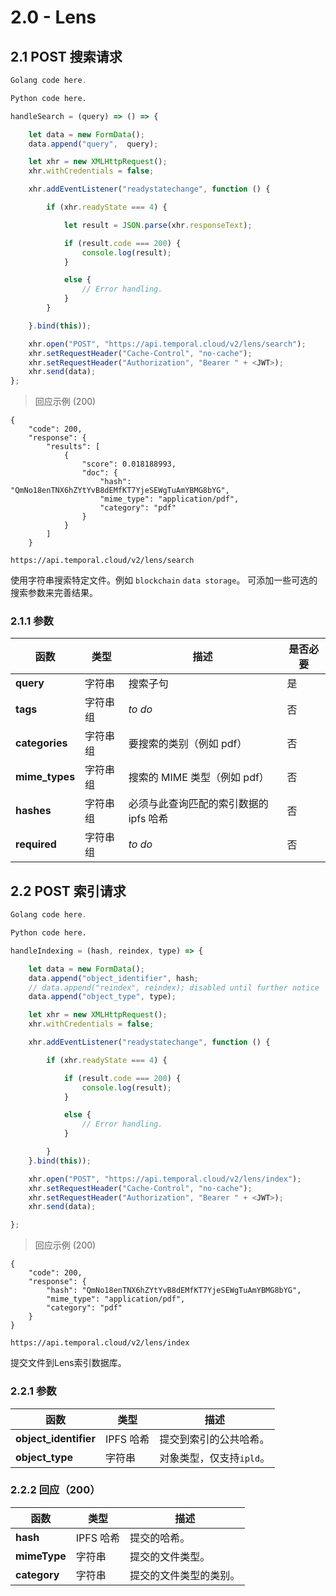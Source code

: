 # 2.0 - Lens

## 2.1 POST 搜索请求

```go
Golang code here.
```

```python
Python code here.
```

```javascript
handleSearch = (query) => () => {

    let data = new FormData();
    data.append("query",  query);

    let xhr = new XMLHttpRequest();
    xhr.withCredentials = false;

    xhr.addEventListener("readystatechange", function () {

        if (xhr.readyState === 4) {

            let result = JSON.parse(xhr.responseText);

            if (result.code === 200) {
                console.log(result);
            }

            else {
                // Error handling.
            }
        }

    }.bind(this));

    xhr.open("POST", "https://api.temporal.cloud/v2/lens/search");
    xhr.setRequestHeader("Cache-Control", "no-cache");
    xhr.setRequestHeader("Authorization", "Bearer " + <JWT>);
    xhr.send(data);
};
```

> 回应示例 (200)

```
{
    "code": 200,
    "response": {
        "results": [
            {
                "score": 0.018188993,
                "doc": {
                    "hash": "QmNo18enTNX6hZYtYvB8dEMfKT7YjeSEWgTuAmYBMG8bYG",
                    "mime_type": "application/pdf",
                    "category": "pdf"
                }
            }
        ]
    }
```

`https://api.temporal.cloud/v2/lens/search`

使用字符串搜索特定文件。例如 `blockchain` `data storage`。
可添加一些可选的搜索参数来完善结果。

### 2.1.1 参数

| 函数 | 类型 | 描述 | 是否必要
|-----------|------|----------|------------------------
| <b>query</b>| 字符串 | 搜索子句 | 是
| <b>tags</b> | 字符串组 | *to do* | 否
| <b>categories</b> | 字符串组 | 要搜索的类别（例如 pdf）| 否
| <b>mime_types</b> | 字符串组 | 搜索的 MIME 类型（例如 pdf）| 否
| <b>hashes</b> | 字符串组 | 必须与此查询匹配的索引数据的 ipfs 哈希| 否
| <b>required</b> | 字符串组 | *to do* | 否

## 2.2 POST 索引请求

```go
Golang code here.
```

```python
Python code here.
```

```javascript
handleIndexing = (hash, reindex, type) => {

    let data = new FormData();
    data.append("object_identifier", hash;
    // data.append("reindex", reindex); disabled until further notice
    data.append("object_type", type);

    let xhr = new XMLHttpRequest();
    xhr.withCredentials = false;

    xhr.addEventListener("readystatechange", function () {

        if (xhr.readyState === 4) {

            if (result.code === 200) {
                console.log(result);
            }

            else {
                // Error handling.
            }

        }
    }.bind(this));

    xhr.open("POST", "https://api.temporal.cloud/v2/lens/index");
    xhr.setRequestHeader("Cache-Control", "no-cache");
    xhr.setRequestHeader("Authorization", "Bearer " + <JWT>);
    xhr.send(data);

};
```

> 回应示例 (200)

```
{
    "code": 200,
    "response": {
        "hash": "QmNo18enTNX6hZYtYvB8dEMfKT7YjeSEWgTuAmYBMG8bYG",
        "mime_type": "application/pdf",
        "category": "pdf"
    }
}
```

`https://api.temporal.cloud/v2/lens/index`

提交文件到Lens索引数据库。

### 2.2.1 参数

| 函数 | 类型 | 描述
|-----------|------|-------------
| <b>object_identifier</b>| IPFS 哈希| 提交到索引的公共哈希。
| <b>object_type</b> | 字符串 | 对象类型，仅支持`ipld`。

### 2.2.2 回应（200）

| 函数 | 类型 | 描述
|-----------|------|-------------
| <b>hash</b> | IPFS 哈希 | 提交的哈希。
| <b>mimeType</b> | 字符串 | 提交的文件类型。
| <b>category</b> | 字符串 | 提交的文件类型的类别。
